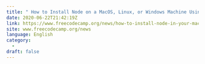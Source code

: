 ```yaml
---
title: " How to Install Node on a MacOS, Linux, or Windows Machine Using NVM "
date: 2020-06-22T21:42:19Z
link: https://www.freecodecamp.org/news/how-to-install-node-in-your-machines-macos-linux-windows/?utm_medium=RSS&utm_source=news.12bit.vn
site: www.freecodecamp.org/news
language: English
category:
  -   
draft: false
---
```


